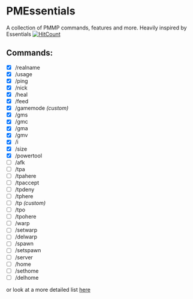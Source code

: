 # PMEssentials
A collection of PMMP commands, features and more. Heavily inspired by Essentials
[![HitCount](http://hits.dwyl.io/pmessentials/PMEssentials.svg)](http://hits.dwyl.io/pmessentials/PMEssentials)

## Commands:
- [x] /realname
- [x] /usage
- [x] /ping
- [x] /nick
- [x] /heal
- [x] /feed  
- [x] /gamemode *(custom)*
- [x] /gms
- [x] /gmc
- [x] /gma
- [x] /gmv
- [x] /i
- [x] /size
- [x] /powertool
- [ ] /afk
- [ ] /tpa
- [ ] /tpahere
- [ ] /tpaccept
- [ ] /tpdeny
- [ ] /tphere
- [ ] /tp *(custom)*
- [ ] /tpo
- [ ] /tpohere
- [ ] /warp
- [ ] /setwarp
- [ ] /delwarp
- [ ] /spawn
- [ ] /setspawn
- [ ] /server
- [ ] /home
- [ ] /sethome
- [ ] /delhome

or look at a more detailed list [here](https://github.com/pmessentials/PMEssentials/wiki/Commands)
